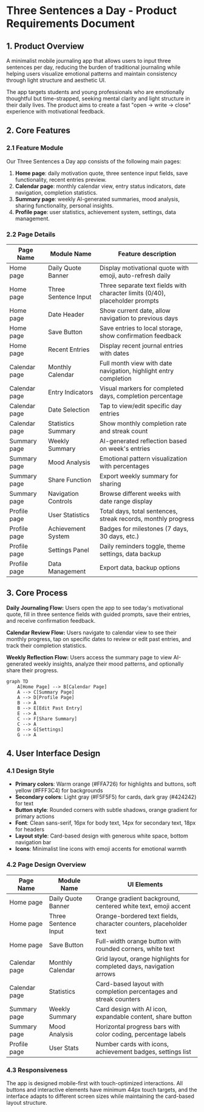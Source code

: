 # Three Sentences a Day - Product Requirements Document

## 1. Product Overview
A minimalist mobile journaling app that allows users to input three sentences per day, reducing the burden of traditional journaling while helping users visualize emotional patterns and maintain consistency through light structure and aesthetic UI.

The app targets students and young professionals who are emotionally thoughtful but time-strapped, seeking mental clarity and light structure in their daily lives. The product aims to create a fast "open → write → close" experience with motivational feedback.

## 2. Core Features

### 2.1 Feature Module
Our Three Sentences a Day app consists of the following main pages:
1. **Home page**: daily motivation quote, three sentence input fields, save functionality, recent entries preview.
2. **Calendar page**: monthly calendar view, entry status indicators, date navigation, completion statistics.
3. **Summary page**: weekly AI-generated summaries, mood analysis, sharing functionality, personal insights.
4. **Profile page**: user statistics, achievement system, settings, data management.

### 2.2 Page Details

| Page Name | Module Name | Feature description |
|-----------|-------------|---------------------|
| Home page | Daily Quote Banner | Display motivational quote with emoji, auto-refresh daily |
| Home page | Three Sentence Input | Three separate text fields with character limits (0/40), placeholder prompts |
| Home page | Date Header | Show current date, allow navigation to previous days |
| Home page | Save Button | Save entries to local storage, show confirmation feedback |
| Home page | Recent Entries | Display recent journal entries with dates |
| Calendar page | Monthly Calendar | Full month view with date navigation, highlight entry completion |
| Calendar page | Entry Indicators | Visual markers for completed days, completion percentage |
| Calendar page | Date Selection | Tap to view/edit specific day entries |
| Calendar page | Statistics Summary | Show monthly completion rate and streak count |
| Summary page | Weekly Summary | AI-generated reflection based on week's entries |
| Summary page | Mood Analysis | Emotional pattern visualization with percentages |
| Summary page | Share Function | Export weekly summary for sharing |
| Summary page | Navigation Controls | Browse different weeks with date range display |
| Profile page | User Statistics | Total days, total sentences, streak records, monthly progress |
| Profile page | Achievement System | Badges for milestones (7 days, 30 days, etc.) |
| Profile page | Settings Panel | Daily reminders toggle, theme settings, data backup |
| Profile page | Data Management | Export data, backup options |

## 3. Core Process

**Daily Journaling Flow:**
Users open the app to see today's motivational quote, fill in three sentence fields with guided prompts, save their entries, and receive confirmation feedback.

**Calendar Review Flow:**
Users navigate to calendar view to see their monthly progress, tap on specific dates to review or edit past entries, and track their completion statistics.

**Weekly Reflection Flow:**
Users access the summary page to view AI-generated weekly insights, analyze their mood patterns, and optionally share their progress.

```mermaid
graph TD
    A[Home Page] --> B[Calendar Page]
    A --> C[Summary Page]
    A --> D[Profile Page]
    B --> A
    B --> E[Edit Past Entry]
    E --> A
    C --> F[Share Summary]
    C --> A
    D --> G[Settings]
    G --> A
```

## 4. User Interface Design

### 4.1 Design Style
- **Primary colors**: Warm orange (#FFA726) for highlights and buttons, soft yellow (#FFF3C4) for backgrounds
- **Secondary colors**: Light gray (#F5F5F5) for cards, dark gray (#424242) for text
- **Button style**: Rounded corners with subtle shadows, orange gradient for primary actions
- **Font**: Clean sans-serif, 16px for body text, 14px for secondary text, 18px for headers
- **Layout style**: Card-based design with generous white space, bottom navigation bar
- **Icons**: Minimalist line icons with emoji accents for emotional warmth

### 4.2 Page Design Overview

| Page Name | Module Name | UI Elements |
|-----------|-------------|-------------|
| Home page | Daily Quote Banner | Orange gradient background, centered white text, emoji accent |
| Home page | Three Sentence Input | Orange-bordered text fields, character counters, placeholder text |
| Home page | Save Button | Full-width orange button with rounded corners, white text |
| Calendar page | Monthly Calendar | Grid layout, orange highlights for completed days, navigation arrows |
| Calendar page | Statistics | Card-based layout with completion percentages and streak counters |
| Summary page | Weekly Summary | Card design with AI icon, expandable content, share button |
| Summary page | Mood Analysis | Horizontal progress bars with color coding, percentage labels |
| Profile page | User Stats | Number cards with icons, achievement badges, settings list |

### 4.3 Responsiveness
The app is designed mobile-first with touch-optimized interactions. All buttons and interactive elements have minimum 44px touch targets, and the interface adapts to different screen sizes while maintaining the card-based layout structure.